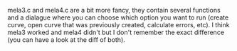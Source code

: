 

mela3.c and mela4.c are a bit more fancy, they contain several functions and a dialague where you can choose which option you want to run (create curve, open curve that was previously created, calculate errors, etc). I think mela3 worked and mela4 didn't but I don't remember the exact difference (you can have a look at the diff of both).
 
